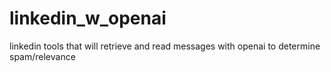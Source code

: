 # linkedin_w_openai
linkedin tools that will retrieve and read messages with openai to determine spam/relevance